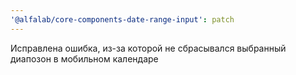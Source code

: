 ```yaml
---
'@alfalab/core-components-date-range-input': patch
---
```


Исправлена ошибка, из-за которой не сбрасывался выбранный диапозон в мобильном календаре
